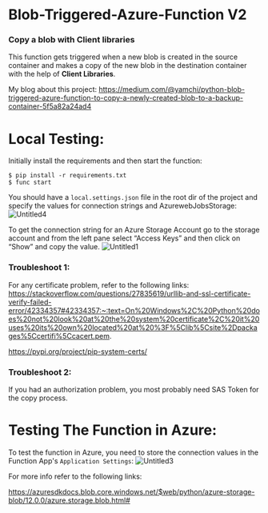 # Blob-Triggered-Azure-Function V2
### Copy a blob with Client libraries
This function gets triggered when a new blob is created in the source container and makes a copy of the new blob in the destination container with the help of **Client Libraries**. 

My blog about this project:
https://medium.com/@yamchi/python-blob-triggered-azure-function-to-copy-a-newly-created-blob-to-a-backup-container-5f5a82a24ad4

# Local Testing:
Initially install the requirements and then start the function:
```
$ pip install -r requirements.txt 
$ func start
```
You should have a `local.settings.json` file in the root dir of the project and specify the values for connection strings and AzurewebJobsStorage:
![Untitled4](https://user-images.githubusercontent.com/84933778/188228950-2aee732a-b37b-4bdf-95c0-d3c4b0372a57.png)


To get the connection string for an Azure Storage Account go to the storage account and from the left pane select “Access Keys” and then click on “Show” and copy the value.
![Untitled1](https://user-images.githubusercontent.com/84933778/187779260-a68254d2-00e7-4cac-9b54-14b75e5068dc.png)
### Troubleshoot 1:
For any certificate problem, refer to the following links:
https://stackoverflow.com/questions/27835619/urllib-and-ssl-certificate-verify-failed-error/42334357#42334357:~:text=On%20Windows%2C%20Python%20does%20not%20look%20at%20the%20system%20certificate%2C%20it%20uses%20its%20own%20located%20at%20%3F%5Clib%5Csite%2Dpackages%5Ccertifi%5Ccacert.pem.

https://pypi.org/project/pip-system-certs/

### Troubleshoot 2:
If you had an authorization problem, you most probably need SAS Token for the copy process. 

# Testing The Function in Azure:
To test the function in Azure, you need to store the connection values in the Function App's `Application Settings`:
![Untitled3](https://user-images.githubusercontent.com/84933778/187781361-e9f60fc0-0c82-4eb9-9df1-43253145da96.png)

For more info refer to the following links:

https://azuresdkdocs.blob.core.windows.net/$web/python/azure-storage-blob/12.0.0/azure.storage.blob.html#


